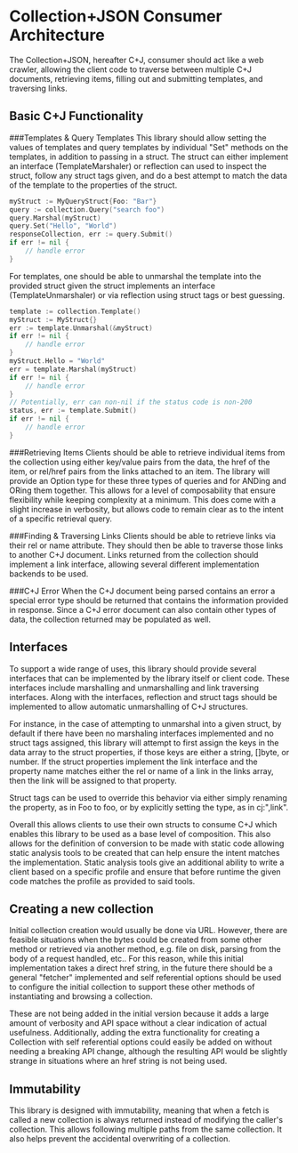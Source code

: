 Collection+JSON Consumer Architecture
=====================================
The Collection+JSON, hereafter C+J, consumer should act like a web crawler,
allowing the client code to traverse between multiple C+J documents, retrieving
items, filling out and submitting templates, and traversing links.

Basic C+J Functionality
-----------------------
###Templates & Query Templates
This library should allow setting the values of templates and query templates by
individual "Set" methods on the templates, in addition to passing in a struct.
The struct can either implement an interface (TemplateMarshaler) or reflection
can used to inspect the struct, follow any struct tags given, and do a best
attempt to match the data of the template to the properties of the struct.

```go
myStruct := MyQueryStruct{Foo: "Bar"}
query := collection.Query("search foo")
query.Marshal(myStruct)
query.Set("Hello", "World")
responseCollection, err := query.Submit()
if err != nil {
    // handle error
}
```

For templates, one should be able to unmarshal the template into the provided
struct given the struct implements an interface (TemplateUnmarshaler) or via
reflection using struct tags or best guessing.

```go
template := collection.Template()
myStruct := MyStruct{}
err := template.Unmarshal(&myStruct)
if err != nil {
    // handle error
}
myStruct.Hello = "World"
err = template.Marshal(myStruct)
if err != nil {
    // handle error
}
// Potentially, err can non-nil if the status code is non-200
status, err := template.Submit()
if err != nil {
    // handle error
}
```

###Retrieving Items
Clients should be able to retrieve individual items from the collection using
either key/value pairs from the data, the href of the item, or rel/href pairs
from the links attached to an item. The library will provide an Option type for
these three types of queries and for ANDing and ORing them together. This allows
for a level of composability that ensure flexibility while keeping complexity at
a minimum. This does come with a slight increase in verbosity, but allows code
to remain clear as to the intent of a specific retrieval query.

###Finding & Traversing Links
Clients should be able to retrieve links via their rel or name attribute. They
should then be able to traverse those links to another C+J document. Links
returned from the collection should implement a link interface, allowing
several different implementation backends to be used.

###C+J Error
When the C+J document being parsed contains an error a special error type should
be returned that contains the information provided in response. Since a C+J
error document can also contain other types of data, the collection returned may
be populated as well.

Interfaces
----------
To support a wide range of uses, this library should provide several interfaces
that can be implemented by the library itself or client code. These interfaces
include marshalling and unmarshalling and link traversing interfaces. Along with
the interfaces, reflection and struct tags should be implemented to allow
automatic unmarshalling of C+J structures.

For instance, in the case of attempting to unmarshal into a given struct, by
default if there have been no marshaling interfaces implemented and no struct
tags assigned, this library will attempt to first assign the keys in the data
array to the struct properties, if those keys are either a string, []byte, or
number. If the struct properties implement the link interface and the property
name matches either the rel or name of a link in the links array, then the link
will be assigned to that property.

Struct tags can be used to override this behavior via either simply renaming the
property, as in Foo to foo, or by explicitly setting the type, as in cj:",link".

Overall this allows clients to use their own structs to consume C+J which
enables this library to be used as a base level of composition. This also allows
for the definition of conversion to be made with static code allowing static
analysis tools to be created that can help ensure the intent matches the
implementation. Static analysis tools give an additional ability to write a
client based on a specific profile and ensure that before runtime the given code
matches the profile as provided to said tools.

Creating a new collection
-------------------------
Initial collection creation would usually be done via URL. However, there are
feasible situations when the bytes could be created from some other method or
retrieved via another method, e.g. file on disk, parsing from the body of a
request handled, etc.. For this reason, while this initial implementation takes
a direct href string, in the future there should be a general "fetcher"
implemented and self referential options should be used to configure the initial
collection to support these other methods of instantiating and browsing a
collection.

These are not being added in the initial version because it adds a large amount
of verbosity and API space without a clear indication of actual usefulness.
Additionally, adding the extra functionality for creating a Collection with self
referential options could easily be added on without needing a breaking API
change, although the resulting API would be slightly strange in situations where
an href string is not being used.

Immutability
------------
This library is designed with immutability, meaning that when a fetch is called
a new collection is always returned instead of modifying the caller's
collection. This allows following multiple paths from the same collection. It
also helps prevent the accidental overwriting of a collection.
